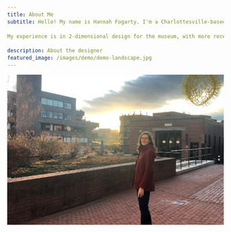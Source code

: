 ```yaml
---
title: About Me 
subtitle: Hello! My name is Hannah Fogarty. I'm a Charlottesville-based museum professional and curriculum designer breaking into the design world. My love of all things visual is the constant thread in my life.

My experience is in 2-dimensional design for the museum, with more recent forays into logo design, advertising, and digital drawing. Contact me using the link on the left to talk project ideas!

description: About the designer
featured_image: /images/demo/demo-landscape.jpg
---
```


![](/images/IMG_2460.JPG)
